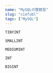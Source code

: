 ```yaml
---
name: "MySQLの整数型"
slug: "ciefubl"
tags: ["MySQL"]
---
```


```
TINYINT
```

```
SMALLINT
```

```
MEDIUMINT
```

```
INT
```

```
BIGINT
```

